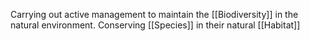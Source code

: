 Carrying out active management to maintain the [[Biodiversity]] in the natural environment.
Conserving [[Species]] in their natural [[Habitat]]
